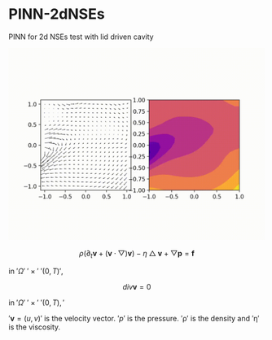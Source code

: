 
# PINN-2dNSEs
PINN for 2d NSEs test with lid driven cavity

![Lid-Driven](./image/Lid-Driven.gif)

$$ \rho \left ( \partial_{t} \mathbf{v} +  \left ( \mathbf{v}  \cdot \bigtriangledown  \right ) \mathbf{v}  \right ) - \eta \bigtriangleup \mathbf{v} + \bigtriangledown \mathbf{p} = \mathbf{f} $$

in $'\Omega'$ $'\times'$ $'\left ( 0, T \right )'$,

$$ div \mathbf{v}  = 0$$

in $' \Omega '$ $' \times '$ $'\left ( 0, T \right ),'$

$'\mathbf{v} = \left ( u , v \right ) '$ is the velocity vector. $'\mathrm{}{p} '$ is the pressure. $'\mathrm{\rho} '$ is the density and $'\mathrm{\eta}'$ is the viscosity.

